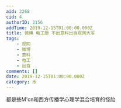 ```yaml
---
aid: 2268
cid: 4
authorID: 2156
addTime: 2019-12-15T01:00:00.000Z
title: 微博 电工厨 不出意料出自观网大军
tags:
    - 观网
    - 微博
    - 意料
    - 电工
    - 出自
comments: []
date: 2019-12-15T01:00:00.000Z
category: 水
---
```


都是些M'cn和西方传播学心理学混合培育的怪胎
